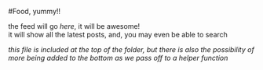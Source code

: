 #Food, yummy!!

the feed will go _here_, it will be awesome!  
it will show all the latest posts, and, you may even be able to search  

_this file is included at the top of the folder, but there is also the
possibility of more being added to the bottom as we pass off to a helper
function_

